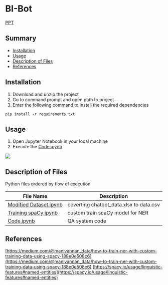 # BI-Bot
[PPT](https://github.com/AparGarg99/BI-Bot/blob/master/PPT.pptx)

## Summary
  - [Installation](#installation)
  - [Usage](#usage)
  - [Description of Files](#description-of-files)
  - [References](#references)
  
## Installation
1. Download and unzip the project
2. Go to command prompt and open path to project
3. Enter the following command to install the required dependencies
```
pip install -r requirements.txt
```
## Usage
1. Open Jupyter Notebook in your local machine
2. Execute the [Code.ipynb](https://github.com/AparGarg99/BI-Bot/blob/master/Code.ipynb)
<img src="https://user-images.githubusercontent.com/54896849/89638105-e0839500-d8c8-11ea-8c79-ad5d8061312e.gif">

## Description of Files
Python files ordered by flow of execution

File Name                                                                                            |  Description
-----------------                                                                                    |--------------------------------------------------------------------------
[Modified Dataset.ipynb](https://github.com/AparGarg99/BI-Bot/blob/master/Modified%20Dataset.ipynb)  | coverting chatbot_data.xlsx to data.csv
[Training spaCy.ipynb](https://github.com/AparGarg99/BI-Bot/blob/master/Training%20spaCy.ipynb)      | custom train scaCy model for NER
[Code.ipynb](https://github.com/AparGarg99/BI-Bot/blob/master/Code.ipynb)                            | QA system code

## References
[https://medium.com/@manivannan_data/how-to-train-ner-with-custom-training-data-using-spacy-188e0e508c6](https://medium.com/@manivannan_data/how-to-train-ner-with-custom-training-data-using-spacy-188e0e508c6)
[https://spacy.io/usage/linguistic-features#named-entities](https://spacy.io/usage/linguistic-features#named-entities)
